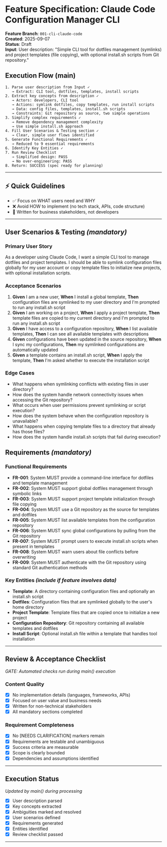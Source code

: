 # Feature Specification: Claude Code Configuration Manager CLI

**Feature Branch**: `001-cli-claude-code`  
**Created**: 2025-09-07  
**Status**: Draft  
**Input**: User description: "Simple CLI tool for dotfiles management (symlinks) and project templates (file copying), with optional install.sh scripts from Git repository."

## Execution Flow (main)
```
1. Parse user description from Input ✓
   → Extract: CLI tool, dotfiles, templates, install scripts
2. Extract key concepts from description ✓
   → Actors: developers, CLI tool
   → Actions: symlink dotfiles, copy templates, run install scripts
   → Data: config files, templates, install.sh scripts
   → Constraints: Git repository as source, two simple operations
3. Simplify complex requirements ✓
   → Remove dependency management complexity
   → Use simple install.sh approach
4. Fill User Scenarios & Testing section ✓
   → Clear, simple user flows identified
5. Generate Functional Requirements ✓
   → Reduced to 9 essential requirements
6. Identify Key Entities ✓
7. Run Review Checklist
   → Simplified design: PASS
   → No over-engineering: PASS
8. Return: SUCCESS (spec ready for planning)
```

---

## ⚡ Quick Guidelines
- ✅ Focus on WHAT users need and WHY
- ❌ Avoid HOW to implement (no tech stack, APIs, code structure)
- 👥 Written for business stakeholders, not developers

---

## User Scenarios & Testing *(mandatory)*

### Primary User Story
As a developer using Claude Code, I want a simple CLI tool to manage dotfiles and project templates. I should be able to symlink configuration files globally for my user account or copy template files to initialize new projects, with optional installation scripts.

### Acceptance Scenarios
1. **Given** I am a new user, **When** I install a global template, **Then** configuration files are symlinked to my user directory and I'm prompted to run any install.sh script
2. **Given** I am working on a project, **When** I apply a project template, **Then** template files are copied to my current directory and I'm prompted to run any install.sh script
3. **Given** I have access to a configuration repository, **When** I list available templates, **Then** I can see all available templates with descriptions
4. **Given** configurations have been updated in the source repository, **When** I sync my configurations, **Then** my symlinked configurations are automatically updated
5. **Given** a template contains an install.sh script, **When** I apply the template, **Then** I'm asked whether to execute the installation script

### Edge Cases
- What happens when symlinking conflicts with existing files in user directory?
- How does the system handle network connectivity issues when accessing the Git repository?
- What occurs when user permissions prevent symlinking or script execution?
- How does the system behave when the configuration repository is unavailable?
- What happens when copying template files to a directory that already has those files?
- How does the system handle install.sh scripts that fail during execution?

## Requirements *(mandatory)*

### Functional Requirements
- **FR-001**: System MUST provide a command-line interface for dotfiles and template management
- **FR-002**: System MUST support global dotfiles management through symbolic links
- **FR-003**: System MUST support project template initialization through file copying
- **FR-004**: System MUST use a Git repository as the source for templates and dotfiles
- **FR-005**: System MUST list available templates from the configuration repository
- **FR-006**: System MUST sync global configurations by pulling from the Git repository
- **FR-007**: System MUST prompt users to execute install.sh scripts when present in templates
- **FR-008**: System MUST warn users about file conflicts before overwriting
- **FR-009**: System MUST authenticate with the Git repository using standard Git authentication methods

### Key Entities *(include if feature involves data)*
- **Template**: A directory containing configuration files and optionally an install.sh script
- **Dotfiles**: Configuration files that are symlinked globally to the user's home directory
- **Project Template**: Template files that are copied once to initialize a new project
- **Configuration Repository**: Git repository containing all available templates and dotfiles
- **Install Script**: Optional install.sh file within a template that handles tool installation

---

## Review & Acceptance Checklist
*GATE: Automated checks run during main() execution*

### Content Quality
- [x] No implementation details (languages, frameworks, APIs)
- [x] Focused on user value and business needs
- [x] Written for non-technical stakeholders
- [x] All mandatory sections completed

### Requirement Completeness
- [x] No [NEEDS CLARIFICATION] markers remain
- [x] Requirements are testable and unambiguous  
- [x] Success criteria are measurable
- [x] Scope is clearly bounded
- [x] Dependencies and assumptions identified

---

## Execution Status
*Updated by main() during processing*

- [x] User description parsed
- [x] Key concepts extracted
- [x] Ambiguities marked and resolved
- [x] User scenarios defined
- [x] Requirements generated
- [x] Entities identified
- [x] Review checklist passed

---